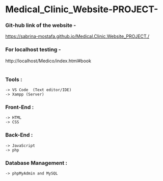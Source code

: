 # Medical_Clinic_Website-PROJECT-

### Git-hub link of the website -
https://sabrina-mostafa.github.io/Medical.Clinic.Website_PROJECT./


### For localhost testing -
http://localhost/Medico/index.html#book
<br/><br/>


### Tools :

    -> VS Code  (Text editor/IDE) 
    -> Xampp (Server)
        
### Front-End :

    -> HTML
    -> CSS
    
### Back-End :

    -> JavaScript
    -> php
    
### Database Management :

    -> phpMyAdmin and MySQL

